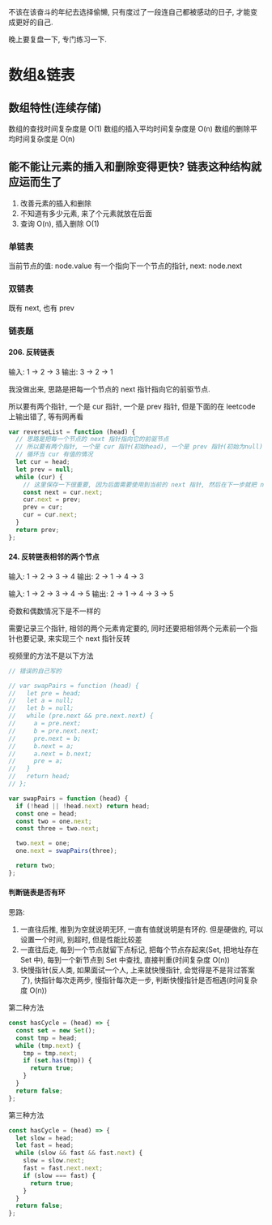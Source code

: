 不该在该奋斗的年纪去选择偷懒, 只有度过了一段连自己都被感动的日子, 才能变成更好的自己.

晚上要复盘一下, 专门练习一下.

# 数组&链表

## 数组特性(连续存储)

数组的查找时间复杂度是 O(1)
数组的插入平均时间复杂度是 O(n)
数组的删除平均时间复杂度是 O(n)

## 能不能让元素的插入和删除变得更快? 链表这种结构就应运而生了

1. 改善元素的插入和删除
2. 不知道有多少元素, 来了个元素就放在后面
3. 查询 O(n), 插入删除 O(1)

### 单链表

当前节点的值: node.value
有一个指向下一个节点的指针, next: node.next

### 双链表

既有 next, 也有 prev

### 链表题

#### 206. 反转链表

输入: 1 -> 2 -> 3
输出: 3 -> 2 -> 1

我没做出来, 思路是把每一个节点的 next 指针指向它的前驱节点.

所以要有两个指针, 一个是 cur 指针, 一个是 prev 指针, 但是下面的在 leetcode 上输出错了, 等有网再看

```js
var reverseList = function (head) {
  // 思路是把每一个节点的 next 指针指向它的前驱节点
  // 所以要有两个指针, 一个是 cur 指针(初始head), 一个是 prev 指针(初始为null)
  // 循环当 cur 有值的情况
  let cur = head;
  let prev = null;
  while (cur) {
    // 这里保存一下很重要, 因为后面需要使用到当前的 next 指针, 然后在下一步就把 next 指针指向改了
    const next = cur.next;
    cur.next = prev;
    prev = cur;
    cur = cur.next;
  }
  return prev;
};
```

#### 24. 反转链表相邻的两个节点

输入: 1 -> 2 -> 3 -> 4
输出: 2 -> 1 -> 4 -> 3

输入: 1 -> 2 -> 3 -> 4 -> 5
输出: 2 -> 1 -> 4 -> 3 -> 5

奇数和偶数情况下是不一样的

需要记录三个指针, 相邻的两个元素肯定要的, 同时还要把相邻两个元素前一个指针也要记录, 来实现三个 next 指针反转

视频里的方法不是以下方法

```js
// 错误的自己写的

// var swapPairs = function (head) {
//   let pre = head;
//   let a = null;
//   let b = null;
//   while (pre.next && pre.next.next) {
//     a = pre.next;
//     b = pre.next.next;
//     pre.next = b;
//     b.next = a;
//     a.next = b.next;
//     pre = a;
//   }
//   return head;
// };

var swapPairs = function (head) {
  if (!head || !head.next) return head;
  const one = head;
  const two = one.next;
  const three = two.next;

  two.next = one;
  one.next = swapPairs(three);

  return two;
};
```

#### 判断链表是否有环

思路:

1. 一直往后推, 推到为空就说明无环, 一直有值就说明是有环的. 但是硬做的, 可以设置一个时间, 别超时, 但是性能比较差
2. 一直往后走, 每到一个节点就留下点标记, 把每个节点存起来(Set, 把地址存在 Set 中), 每到一个新节点到 Set 中查找, 直接判重(时间复杂度 O(n))
3. 快慢指针(反人类, 如果面试一个人, 上来就快慢指针, 会觉得是不是背过答案了), 快指针每次走两步, 慢指针每次走一步, 判断快慢指针是否相遇(时间复杂度 O(n))

第二种方法

```js
const hasCycle = (head) => {
  const set = new Set();
  const tmp = head;
  while (tmp.next) {
    tmp = tmp.next;
    if (set.has(tmp)) {
      return true;
    }
  }
  return false;
};
```

第三种方法

```js
const hasCycle = (head) => {
  let slow = head;
  let fast = head;
  while (slow && fast && fast.next) {
    slow = slow.next;
    fast = fast.next.next;
    if (slow === fast) {
      return true;
    }
  }
  return false;
};
```
